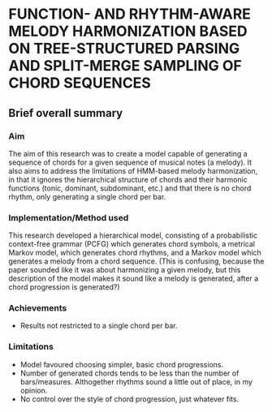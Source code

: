# FUNCTION- AND RHYTHM-AWARE MELODY HARMONIZATION BASED ON TREE-STRUCTURED PARSING AND SPLIT-MERGE SAMPLING OF CHORD SEQUENCES

## Brief overall summary
### Aim
The aim of this research was to create a model capable of generating a sequence of chords for a given sequence of musical notes (a melody). It also aims to address the limitations of HMM-based melody harmonization, in that it ignores the hierarchical structure of chords and their harmonic functions (tonic, dominant, subdominant, etc.) and that there is no chord rhythm, only generating a single chord per bar.

### Implementation/Method used
This research developed a hierarchical model, consisting of a probabilistic context-free grammar (PCFG) which generates chord symbols, a metrical Markov model, which generates chord rhythms, and a Markov model which generates a melody from a chord sequence. (This is confusing, because the paper sounded like it was about harmonizing a given melody, but this description of the model makes it sound like a melody is generated, after a chord progression is generated?)

### Achievements
- Results not restricted to a single chord per bar.

### Limitations
- Model favoured choosing simpler, basic chord progressions.
- Number of generated chords tends to be less than the number of bars/measures. Althogether rhythms sound a little out of place, in my opinion.
- No control over the style of chord progression, just whatever fits.

